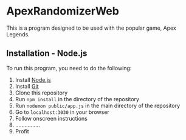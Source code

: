 # ApexRandomizerWeb
 
This is a program designed to be used with the popular game, Apex Legends.

## Installation - Node.js

To run this program, you need to do the following:

1. Install [Node.js](https://nodejs.org/en/download/)
2. Install [Git](https://git-scm.com/downloads)
3. Clone this repository
4. Run `npm install` in the directory of the repository
5. Run `nodemon public/app.js` in the main directory of the repository
6. Go to `localhost:3030` in your browser
7. Follow onscreen instructions
8. ................
9. Profit

